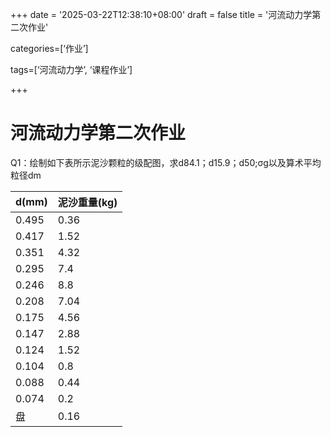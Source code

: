 +++
date = '2025-03-22T12:38:10+08:00'
draft = false
title = '河流动力学第二次作业'

categories=[‘作业’]

tags=[‘河流动力学’, ‘课程作业’]

+++

# 河流动力学第二次作业

Q1：绘制如下表所示泥沙颗粒的级配图，求d84.1；d15.9；d50;σg以及算术平均粒径dm

| d(mm) | 泥沙重量(kg) |
| ----- | ------------ |
| 0.495 | 0.36         |
| 0.417 | 1.52         |
| 0.351 | 4.32         |
| 0.295 | 7.4          |
| 0.246 | 8.8          |
| 0.208 | 7.04         |
| 0.175 | 4.56         |
| 0.147 | 2.88         |
| 0.124 | 1.52         |
| 0.104 | 0.8          |
| 0.088 | 0.44         |
| 0.074 | 0.2          |
| 盘    | 0.16         |
